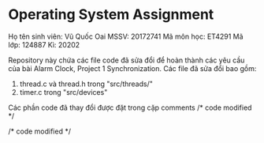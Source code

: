 # Operating System Assignment

Họ tên sinh viên: Vũ Quốc Oai
MSSV: 20172741
Mã môn học: ET4291
Mã lớp: 124887
Kì: 20202

Repository này chứa các file code đã sửa đổi để hoàn thành các yêu cầu của bài Alarm Clock, Project 1 Synchronization. Các file đã sửa đổi bao gồm:
1. thread.c và thread.h trong "src/threads/"
2. timer.c trong "src/devices"

Các phần code đã thay đổi được đặt trong cặp comments
/* code modified */

/* code modified */
